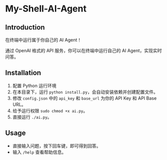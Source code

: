 # My-Shell-AI-Agent

## Introduction

在终端中运行属于你自己的 AI Agent！

通过 OpenAI 格式的 API 服务，你可以在终端中运行自己的 AI Agent，实现实时问答。


## Installation

1. 配置 Python 运行环境
2. 在本目录下，运行 `python install.py`，会自动安装依赖并创建配置文件。
3. 修改 `config.json` 中的 `api_key` 和 `base_url` 为你的 API Key 和 API Base URL。
4. 给予运行权限 `sudo chmod +x ai.py`。
5. 直接运行 `./ai.py`。

## Usage
- 直接输入问题，按下回车键，即可得到回答。
- 输入 `/help` 查看帮助信息。